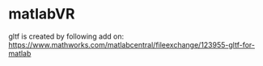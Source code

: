 # matlabVR

gltf is created by following add on:
https://www.mathworks.com/matlabcentral/fileexchange/123955-gltf-for-matlab
